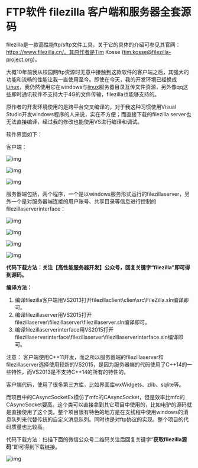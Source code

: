 # FTP软件 filezilla 客户端和服务器全套源码

 filezilla是一款高性能ftp/sftp文件工具，关于它的具体的介绍可参见其官网：https://www.filezilla.cn/。其原作者是Tim Kosse (tim.kosse@filezilla-project.org)。

大概10年前我从校园网ftp资源时无意中接触到这款软件的客户端之后，其强大的功能和流畅的性能让我一直使用至今。即使在今天，我的开发环境已经换成[Linux](http://lib.csdn.net/base/linux)，我仍然使用它在windows与[linux](http://lib.csdn.net/base/linux)服务器目录互传文件资源，另外像qq这些即时通讯软件不支持大于4G的文件传输，filezilla也能够支持的。

 

   原作者的开发环境使用的是跨平台交叉编译的，对于我这种习惯使用Visual Studio开发windows程序的人来说，实在不方便；而直接下载的filezilla server也无法直接编译，经过我的修改也能使用VS进行编译和调试。

   软件界面如下：

客户端：

![img](imgs/Center.png)

 

![img](imgs/123.png)

![img](imgs/456.png)

 

服务器端包括，两个程序，一个是以windows服务形式运行的filezillaserver，另外一个是对服务器端连接的用户账号、共享目录等信息进行控制的filezillaserverinterface：

![img](imgs/789.png)

![img](imgs/12344.png)

![img](imgs/888.png)

![img](imgs/6677.png)

 

**代码下载方法：关注【高性能服务器开发】公众号，回复关键字“filezilla”即可得到源码。**

 

**编译方法：** 

1. 编译filezilla客户端用VS2013打开filezillaclient\clien\src\FileZilla.sln编译即可。
2. 编译filezillaserver用VS2015打开filezillaserver\filezillaserver\filezillaserver.sln编译即可。
3. 编译filezillaserverinterface用VS2015打开filezillaserverinterface\filezillaserver\filezillaserverinterface.sln编译即可。

 

 

注意： 客户端使用C++11开发，而之所以服务器端的filezillaserver和filezillaserver选择使用较新的VS2015，是因为服务器端的代码使用了C++14的一些特性，而VS2013是不支持C++14的所有的特性的。

客户端代码，使用了很多第三方库，比如界面库wxWidgets、zlib、sqlite等。

   而项目中的CAsyncSocketEx模仿了mfc的CAsyncSocket，但是效率比mfc的CAsyncSocket要高。这个类可以直接拿到其它项目中使用的，比如电驴的源码就是直接使用了这个类。整个项目很有特色的地方是在支线程中使用windows的消息队列来代替传统的自定义消息队列。同时也是对ftp协议的实现。整个项目的代码质量也比较高。

   代码下载方法：扫描下面的微信公众号二维码关注后回复关键字“**获取filezilla源码**”即可得到下载链接。

![img](imgs/wechat.png)